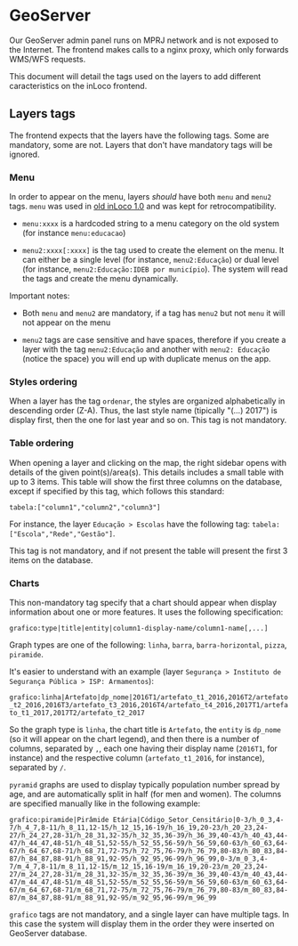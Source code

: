 # GeoServer

Our GeoServer admin panel runs on MPRJ network and is not exposed to the Internet. The frontend makes calls to a nginx proxy, which only forwards WMS/WFS requests.

This document will detail the tags used on the layers to add different caracteristics on the inLoco frontend.

## Layers tags

The frontend expects that the layers have the following tags. Some are mandatory, some are not. Layers that don't have mandatory tags will be ignored.

### Menu

In order to appear on the menu, layers _should_ have both `menu` and `menu2` tags. `menu` was used in [old inLoco 1.0](apps.mprj.mp.br/sistema/mpmapas/inloco.html) and was kept for retrocompatibility.

- `menu:xxxx` is a hardcoded string to a menu category on the old system (for instance `menu:educacao`)

- `menu2:xxxx[:xxxx]` is the tag used to create the element on the menu. It can either be a single level (for instance, `menu2:Educação`) or dual level (for instance, `menu2:Educação:IDEB por município`). The system will read the tags and create the menu dynamically.

Important notes:

- Both `menu` and `menu2` are mandatory, if a tag has `menu2` but not `menu` it will not appear on the menu

- `menu2` tags are case sensitive and have spaces, therefore if you create a layer with the tag `menu2:Educação` and another with `menu2: Educação` (notice the space) you will end up with duplicate menus on the app.

### Styles ordering

When a layer has the tag `ordenar`, the styles are organized alphabetically in descending order (Z-A). Thus, the last style name (tipically "(...) 2017") is display first, then the one for last year and so on. This tag is not mandatory.

### Table ordering

When opening a layer and clicking on the map, the right sidebar opens with details of the given point(s)/area(s). This details includes a small table with up to 3 items. This table will show the first three columns on the database, except if specified by this tag, which follows this standard:

`tabela:["column1","column2","column3"]`

For instance, the layer `Educação > Escolas` have the following tag: `tabela:["Escola","Rede","Gestão"]`.

This tag is not mandatory, and if not present the table will present the first 3 items on the database.

### Charts

This non-mandatory tag specify that a chart should appear when display information about one or more features. It uses the following specification:

`grafico:type|title|entity|column1-display-name/column1-name[,...]`

Graph types are one of the following: `linha`, `barra`, `barra-horizontal`, `pizza`, `piramide`.

It's easier to understand with an example (layer `Segurança > Instituto de Segurança Pública > ISP: Armamentos`):

`grafico:linha|Artefato|dp_nome|2016T1/artefato_t1_2016,2016T2/artefato_t2_2016,2016T3/artefato_t3_2016,2016T4/artefato_t4_2016,2017T1/artefato_t1_2017,2017T2/artefato_t2_2017`

So the graph type is `linha`, the chart title is `Artefato`, the `entity` is `dp_nome` (so it will appear on the chart legend), and then there is a number of columns, separated by `,`, each one having their display name (`2016T1`, for instance) and the respective column (`artefato_t1_2016`, for instance), separated by `/`.

`pyramid` graphs are used to display typically population number spread by age, and are automatically split in half (for men and women). The columns are specified manually like in the following example:

`grafico:piramide|Pirâmide Etária|Código_Setor_Censitário|0-3/h_0_3,4-7/h_4_7,8-11/h_8_11,12-15/h_12_15,16-19/h_16_19,20-23/h_20_23,24-27/h_24_27,28-31/h_28_31,32-35/h_32_35,36-39/h_36_39,40-43/h_40_43,44-47/h_44_47,48-51/h_48_51,52-55/h_52_55,56-59/h_56_59,60-63/h_60_63,64-67/h_64_67,68-71/h_68_71,72-75/h_72_75,76-79/h_76_79,80-83/h_80_83,84-87/h_84_87,88-91/h_88_91,92-95/h_92_95,96-99/h_96_99,0-3/m_0_3,4-7/m_4_7,8-11/m_8_11,12-15/m_12_15,16-19/m_16_19,20-23/m_20_23,24-27/m_24_27,28-31/m_28_31,32-35/m_32_35,36-39/m_36_39,40-43/m_40_43,44-47/m_44_47,48-51/m_48_51,52-55/m_52_55,56-59/m_56_59,60-63/m_60_63,64-67/m_64_67,68-71/m_68_71,72-75/m_72_75,76-79/m_76_79,80-83/m_80_83,84-87/m_84_87,88-91/m_88_91,92-95/m_92_95,96-99/m_96_99`

`grafico` tags are not mandatory, and a single layer can have multiple tags. In this case the system will display them in the order they were inserted on GeoServer database.
